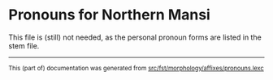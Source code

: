 # Pronouns for Northern Mansi

This file is (still) not needed, as the personal pronoun forms are listed in the stem file.

* * *

<small>This (part of) documentation was generated from [src/fst/morphology/affixes/pronouns.lexc](https://github.com/giellalt/lang-mns/blob/main/src/fst/morphology/affixes/pronouns.lexc)</small>
